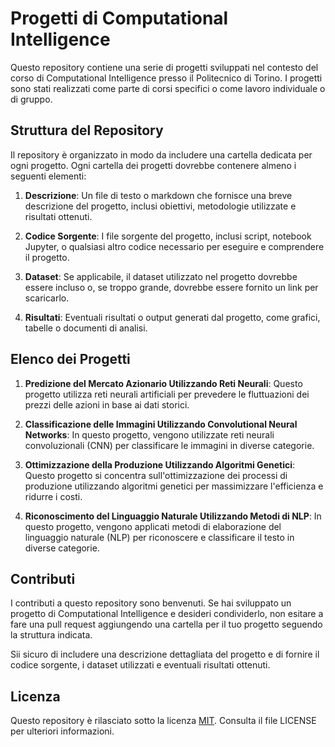 # Progetti di Computational Intelligence

Questo repository contiene una serie di progetti sviluppati nel contesto del corso di Computational Intelligence presso il Politecnico di Torino. I progetti sono stati realizzati come parte di corsi specifici o come lavoro individuale o di gruppo.

## Struttura del Repository

Il repository è organizzato in modo da includere una cartella dedicata per ogni progetto. Ogni cartella dei progetti dovrebbe contenere almeno i seguenti elementi:

1. **Descrizione**: Un file di testo o markdown che fornisce una breve descrizione del progetto, inclusi obiettivi, metodologie utilizzate e risultati ottenuti.

2. **Codice Sorgente**: I file sorgente del progetto, inclusi script, notebook Jupyter, o qualsiasi altro codice necessario per eseguire e comprendere il progetto.

3. **Dataset**: Se applicabile, il dataset utilizzato nel progetto dovrebbe essere incluso o, se troppo grande, dovrebbe essere fornito un link per scaricarlo.

4. **Risultati**: Eventuali risultati o output generati dal progetto, come grafici, tabelle o documenti di analisi.

## Elenco dei Progetti

1. **Predizione del Mercato Azionario Utilizzando Reti Neurali**: Questo progetto utilizza reti neurali artificiali per prevedere le fluttuazioni dei prezzi delle azioni in base ai dati storici.

2. **Classificazione delle Immagini Utilizzando Convolutional Neural Networks**: In questo progetto, vengono utilizzate reti neurali convoluzionali (CNN) per classificare le immagini in diverse categorie.

3. **Ottimizzazione della Produzione Utilizzando Algoritmi Genetici**: Questo progetto si concentra sull'ottimizzazione dei processi di produzione utilizzando algoritmi genetici per massimizzare l'efficienza e ridurre i costi.

4. **Riconoscimento del Linguaggio Naturale Utilizzando Metodi di NLP**: In questo progetto, vengono applicati metodi di elaborazione del linguaggio naturale (NLP) per riconoscere e classificare il testo in diverse categorie.

## Contributi

I contributi a questo repository sono benvenuti. Se hai sviluppato un progetto di Computational Intelligence e desideri condividerlo, non esitare a fare una pull request aggiungendo una cartella per il tuo progetto seguendo la struttura indicata.

Sii sicuro di includere una descrizione dettagliata del progetto e di fornire il codice sorgente, i dataset utilizzati e eventuali risultati ottenuti.

## Licenza

Questo repository è rilasciato sotto la licenza [MIT](LICENSE). Consulta il file LICENSE per ulteriori informazioni.
